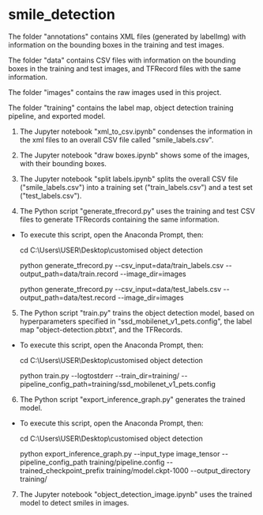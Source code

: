 # smile_detection
The folder "annotations" contains XML files (generated by labelImg) with information on the bounding boxes in the training and test images.

The folder "data" contains CSV files with information on the bounding boxes in the training and test images, and TFRecord files with the same information.

The folder "images" contains the raw images used in this project.

The folder "training" contains the label map, object detection training pipeline, and exported model.

1) The Jupyter notebook "xml_to_csv.ipynb" condenses the information in the xml files to an overall CSV file called "smile_labels.csv".

2) The Jupyter notebook "draw boxes.ipynb" shows some of the images, with their bounding boxes.

3) The Jupyter notebook "split labels.ipynb" splits the overall CSV file ("smile_labels.csv") into a training set ("train_labels.csv") and a test set ("test_labels.csv").

4) The Python script "generate_tfrecord.py" uses the training and test CSV files to generate TFRecords containing the same information.
- To execute this script, open the Anaconda Prompt, then:

	cd C:\Users\USER\Desktop\customised object detection
	
	python generate_tfrecord.py --csv_input=data/train_labels.csv  --output_path=data/train.record --image_dir=images
	
	python generate_tfrecord.py --csv_input=data/test_labels.csv  --output_path=data/test.record --image_dir=images

5) The Python script "train.py" trains the object detection model, based on hyperparameters specified in "ssd_mobilenet_v1_pets.config", the label map "object-detection.pbtxt", and the TFRecords.
- To execute this script, open the Anaconda Prompt, then:

	cd C:\Users\USER\Desktop\customised object detection
	
	python train.py --logtostderr --train_dir=training/ --pipeline_config_path=training/ssd_mobilenet_v1_pets.config

6) The Python script "export_inference_graph.py" generates the trained model.
- To execute this script, open the Anaconda Prompt, then:

	cd C:\Users\USER\Desktop\customised object detection
	
	python export_inference_graph.py --input_type image_tensor --pipeline_config_path training/pipeline.config --trained_checkpoint_prefix training/model.ckpt-1000 --output_directory training/

7) The Jupyter notebook "object_detection_image.ipynb" uses the trained model to detect smiles in images.
